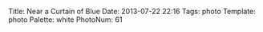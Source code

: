 Title: Near a Curtain of Blue
Date: 2013-07-22 22:16
Tags: photo
Template: photo
Palette: white
PhotoNum: 61
